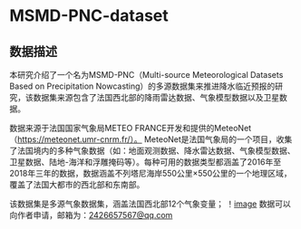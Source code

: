 # MSMD-PNC-dataset
## 数据描述
本研究介绍了一个名为MSMD-PNC（Multi-source Meteorological Datasets Based on Precipitation Nowcasting）的多源数据集来推进降水临近预报的研究，该数据集来源包含了法国西北部的降雨雷达数据、气象模型数据以及卫星数据。

数据来源于法国国家气象局METEO FRANCE开发和提供的MeteoNet（https://meteonet.umr-cnrm.fr/）。 MeteoNet是法国气象局的一个项目，收集了法国境内的多种气象数据（如：地面观测数据、降水雷达数据、气象模型数据、卫星数据、陆地-海洋和浮雕掩码等）。每种可用的数据类型都涵盖了2016年至2018年三年的数据，数据涵盖不列塔尼海岸550公里×550公里的一个地理区域，覆盖了法国大都市的西北部和东南部。

该数据集是多源气象数据集，涵盖法国西北部12个气象变量；
！[image](https://github.com/joyfulscarf/MSMD-PNC-dataset/blob/main/%E9%9B%B7%E8%BE%BE%E8%B4%A8%E9%87%8F.jpg)
数据可以向作者申请，邮箱为：2426657567@qq.com
